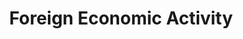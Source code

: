 ---
title: Foreign Economic Activity
description: Opinions of experts in the field of customs law and international sales, applied information on how to bring a company to new markets and do business abroad.
---